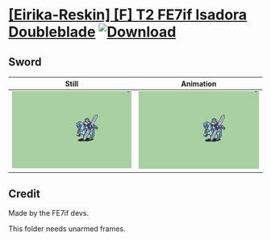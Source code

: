 # [\[Eirika-Reskin\] \[F\] T2 FE7if Isadora Doubleblade](./) [![Download](https://img.shields.io/badge/Download--red?style=social&logo=github)](https://minhaskamal.github.io/DownGit/#/home?url=https://github.com/Klokinator/FE-Repo/tree/main/Battle%20Animations%2FLords%20-%20FE8%20Types%2F%5BEirika-Reskin%5D%20%5BF%5D%20T2%20FE7if%20Isadora%20Doubleblade%2F1.%20Sword%20(Hauteclere))

## Sword

| Still | Animation |
| :---: | :-------: |
| ![Sword still](./Sword_000.png) | ![Sword](./Sword.gif) |

## Credit

Made by the FE7if devs.

This folder needs unarmed frames.
